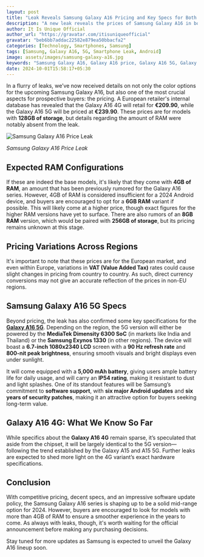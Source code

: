 ```yaml
---
layout: post
title: "Leak Reveals Samsung Galaxy A16 Pricing and Key Specs for Both 4G and 5G Models"
description: "A new leak reveals the prices of Samsung Galaxy A16 in both 4G and 5G versions, along with key specifications, chipset details, and expected RAM configurations."
author: It Is Unique Official
author_url: "https://gravatar.com/itisuniqueofficial"
gravatar: "beb6bb7addac22582e879ea50bbacfa2"
categories: [Technology, Smartphones, Samsung]
tags: [Samsung, Galaxy A16, 5G, Smartphone Leak, Android]
image: assets/images/samsung-galaxy-a16.jpg
keywords: "Samsung Galaxy A16, Galaxy A16 price, Galaxy A16 5G, Galaxy A16 specs, smartphone leak"
date: 2024-10-01T15:58:17+05:30
---
```


In a flurry of leaks, we’ve now received details on not only the color options for the upcoming Samsung Galaxy A16, but also one of the most crucial aspects for prospective buyers: the pricing. A European retailer's internal database has revealed that the Galaxy A16 4G will retail for **€209.90**, while the Galaxy A16 5G will be priced at **€239.90**. These prices are for models with **128GB of storage**, but details regarding the amount of RAM were notably absent from the leak.

![Samsung Galaxy A16 Price Leak]( https://www.theblazetimes.in/assets/images/samsung-galaxy-a16-price-leak.jpg "Samsung Galaxy A16 Price Leak")

*Samsung Galaxy A16 Price Leak*

## Expected RAM Configurations
If these are indeed the base models, it's likely that they come with **4GB of RAM**, an amount that has been previously rumored for the Galaxy A16 series. However, 4GB of RAM is considered insufficient for a 2024 Android device, and buyers are encouraged to opt for a **6GB RAM** variant if possible. This will likely come at a higher price, though exact figures for the higher RAM versions have yet to surface. There are also rumors of an **8GB RAM** version, which would be paired with **256GB of storage**, but its pricing remains unknown at this stage.

## Pricing Variations Across Regions
It's important to note that these prices are for the European market, and even within Europe, variations in **VAT (Value Added Tax)** rates could cause slight changes in pricing from country to country. As such, direct currency conversions may not give an accurate reflection of the prices in non-EU regions.

## Samsung Galaxy A16 5G Specs
Beyond pricing, the leak has also confirmed some key specifications for the **[Galaxy A16 5G](https://www.theblazetimes.in/leak-reveals-samsung-galaxy-a16-pricing-and-key-specs-for-both-4g-and-5g-models/)**. Depending on the region, the 5G version will either be powered by the **MediaTek Dimensity 6300 SoC** (in markets like India and Thailand) or the **Samsung Exynos 1330** (in other regions). The device will boast a **6.7-inch 1080x2340 LCD** screen with a **90 Hz refresh rate** and **800-nit peak brightness**, ensuring smooth visuals and bright displays even under sunlight.

It will come equipped with a **5,000 mAh battery**, giving users ample battery life for daily usage, and will carry an **IP54 rating**, making it resistant to dust and light splashes. One of its standout features will be Samsung’s commitment to **software support**, with **six major Android updates** and **six years of security patches**, making it an attractive option for buyers seeking long-term value.

## Galaxy A16 4G: What We Know So Far
While specifics about the **Galaxy A16 4G** remain sparse, it’s speculated that aside from the chipset, it will be largely identical to the 5G version—following the trend established by the Galaxy A15 and A15 5G. Further leaks are expected to shed more light on the 4G variant’s exact hardware specifications.

## Conclusion
With competitive pricing, decent specs, and an impressive software update policy, the Samsung Galaxy A16 series is shaping up to be a solid mid-range option for 2024. However, buyers are encouraged to look for models with more than 4GB of RAM to ensure a smoother experience in the years to come. As always with leaks, though, it's worth waiting for the official announcement before making any purchasing decisions. 

Stay tuned for more updates as Samsung is expected to unveil the Galaxy A16 lineup soon.

